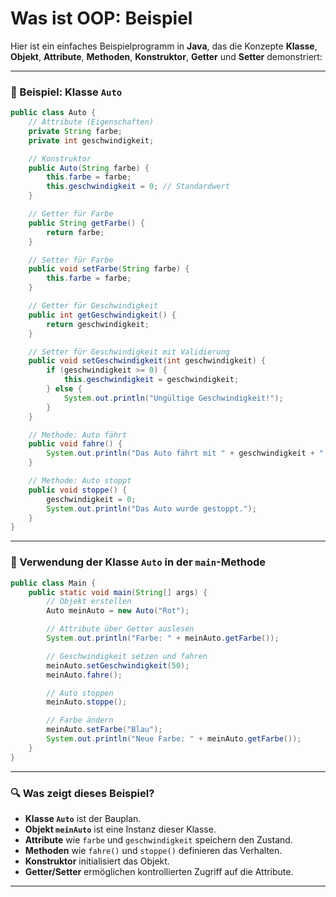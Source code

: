 # Was ist OOP: Beispiel
Hier ist ein einfaches Beispielprogramm in **Java**, das die Konzepte **Klasse**, **Objekt**, **Attribute**, **Methoden**, **Konstruktor**, **Getter** und **Setter** demonstriert:

---

### 🚗 Beispiel: Klasse `Auto`

```java
public class Auto {
    // Attribute (Eigenschaften)
    private String farbe;
    private int geschwindigkeit;

    // Konstruktor
    public Auto(String farbe) {
        this.farbe = farbe;
        this.geschwindigkeit = 0; // Standardwert
    }

    // Getter für Farbe
    public String getFarbe() {
        return farbe;
    }

    // Setter für Farbe
    public void setFarbe(String farbe) {
        this.farbe = farbe;
    }

    // Getter für Geschwindigkeit
    public int getGeschwindigkeit() {
        return geschwindigkeit;
    }

    // Setter für Geschwindigkeit mit Validierung
    public void setGeschwindigkeit(int geschwindigkeit) {
        if (geschwindigkeit >= 0) {
            this.geschwindigkeit = geschwindigkeit;
        } else {
            System.out.println("Ungültige Geschwindigkeit!");
        }
    }

    // Methode: Auto fährt
    public void fahre() {
        System.out.println("Das Auto fährt mit " + geschwindigkeit + " km/h.");
    }

    // Methode: Auto stoppt
    public void stoppe() {
        geschwindigkeit = 0;
        System.out.println("Das Auto wurde gestoppt.");
    }
}
```

---

### 🧪 Verwendung der Klasse `Auto` in der `main`-Methode

```java
public class Main {
    public static void main(String[] args) {
        // Objekt erstellen
        Auto meinAuto = new Auto("Rot");

        // Attribute über Getter auslesen
        System.out.println("Farbe: " + meinAuto.getFarbe());

        // Geschwindigkeit setzen und fahren
        meinAuto.setGeschwindigkeit(50);
        meinAuto.fahre();

        // Auto stoppen
        meinAuto.stoppe();

        // Farbe ändern
        meinAuto.setFarbe("Blau");
        System.out.println("Neue Farbe: " + meinAuto.getFarbe());
    }
}
```

---

### 🔍 Was zeigt dieses Beispiel?

- **Klasse `Auto`** ist der Bauplan.
- **Objekt `meinAuto`** ist eine Instanz dieser Klasse.
- **Attribute** wie `farbe` und `geschwindigkeit` speichern den Zustand.
- **Methoden** wie `fahre()` und `stoppe()` definieren das Verhalten.
- **Konstruktor** initialisiert das Objekt.
- **Getter/Setter** ermöglichen kontrollierten Zugriff auf die Attribute.

---